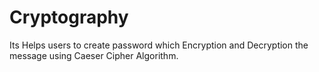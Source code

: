 # Cryptography
Its Helps users to create password which Encryption and Decryption the message using Caeser Cipher Algorithm.
